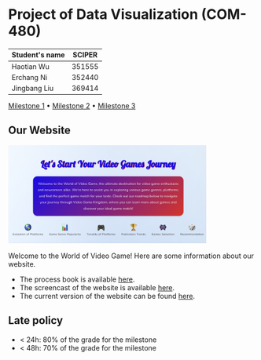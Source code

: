 # Project of Data Visualization (COM-480)

| Student's name | SCIPER |
| -------------- | ------ |
| Haotian Wu | 351555 |
| Erchang Ni | 352440 |
| Jingbang Liu| 369414 |

[Milestone 1](docs/milestone1.md) • [Milestone 2](docs/milestone2.md) • [Milestone 3](#milestone-3)

## Our Website 

<img src="images/Abstract.png" width=80%/>

Welcome to the World of Video Game! Here are some information about our website.

- The process book is available [here](#here).
- The screencast of the website is available [here](#here).
- The current version of the website can be found [here](https://major-blitz.github.io/com480-moonwalker/#firstPage).


## Late policy

- < 24h: 80% of the grade for the milestone
- < 48h: 70% of the grade for the milestone

